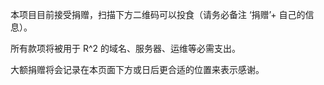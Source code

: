 本项目目前接受捐赠，扫描下方二维码可以投食（请务必备注 ‘捐赠’+ 自己的信息）。

所有款项将被用于 R^2 的域名、服务器、运维等必需支出。

大额捐赠将会记录在本页面下方或日后更合适的位置来表示感谢。